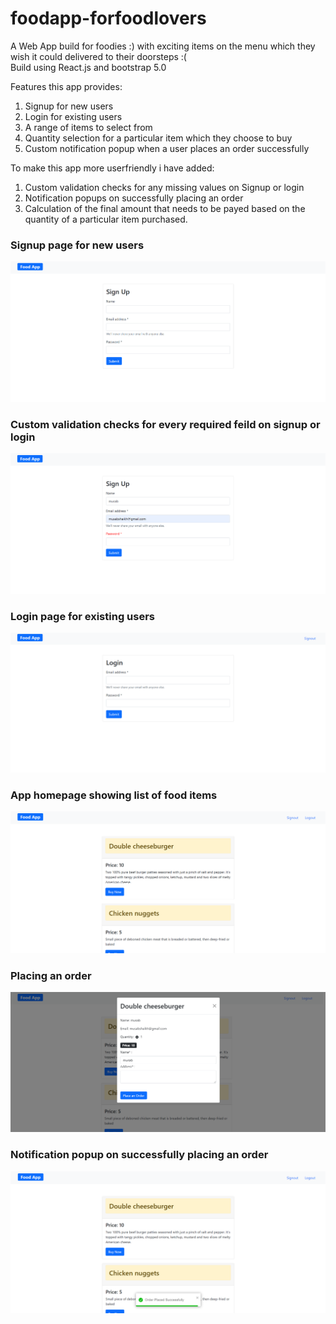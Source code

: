 # foodapp-forfoodlovers

A Web App build for foodies :) with exciting items on the menu which they wish it could delivered to their doorsteps :( </br>
Build using React.js and bootstrap 5.0

Features this app provides:
1. Signup for new users
2. Login for existing users
3. A range of items to select from
4. Quantity selection for a particular item which they choose to buy
5. Custom notification popup when a user places an order successfully

To make this app more userfriendly i have added:
1. Custom validation checks for any missing values on Signup or login
2. Notification popups on successfully placing an order
3. Calculation of the final amount that needs to be payed based on the quantity of a particular item purchased.

### Signup page for new users

![](app-screenshots/1.png)


### Custom validation checks for every required feild on signup or login

![](app-screenshots/2.png)


### Login page for existing users

![](app-screenshots/3.png)


### App homepage showing list of food items

![](app-screenshots/4.png)


### Placing an order

![](app-screenshots/5.png)


### Notification popup on successfully placing an order

![](app-screenshots/06.png)

